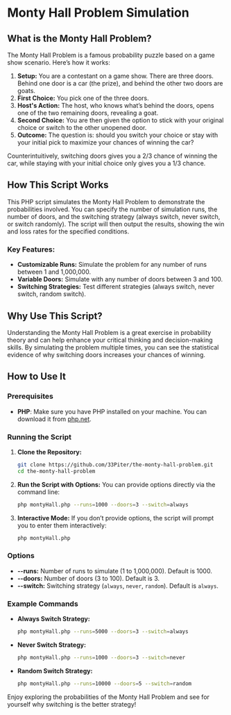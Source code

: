 # Monty Hall Problem Simulation

## What is the Monty Hall Problem?

The Monty Hall Problem is a famous probability puzzle based on a game show scenario. Here’s how it works:

1. **Setup:** You are a contestant on a game show. There are three doors. Behind one door is a car (the prize), and behind the other two doors are goats.
2. **First Choice:** You pick one of the three doors.
3. **Host's Action:** The host, who knows what’s behind the doors, opens one of the two remaining doors, revealing a goat.
4. **Second Choice:** You are then given the option to stick with your original choice or switch to the other unopened door.
5. **Outcome:** The question is: should you switch your choice or stay with your initial pick to maximize your chances of winning the car?

Counterintuitively, switching doors gives you a 2/3 chance of winning the car, while staying with your initial choice only gives you a 1/3 chance.

## How This Script Works

This PHP script simulates the Monty Hall Problem to demonstrate the probabilities involved. You can specify the number of simulation runs, the number of doors, and the switching strategy (always switch, never switch, or switch randomly). The script will then output the results, showing the win and loss rates for the specified conditions.

### Key Features:
- **Customizable Runs:** Simulate the problem for any number of runs between 1 and 1,000,000.
- **Variable Doors:** Simulate with any number of doors between 3 and 100.
- **Switching Strategies:** Test different strategies (always switch, never switch, random switch).

## Why Use This Script?

Understanding the Monty Hall Problem is a great exercise in probability theory and can help enhance your critical thinking and decision-making skills. By simulating the problem multiple times, you can see the statistical evidence of why switching doors increases your chances of winning.

## How to Use It

### Prerequisites

- **PHP**: Make sure you have PHP installed on your machine. You can download it from [php.net](https://www.php.net/).

### Running the Script

1. **Clone the Repository:**
   ```sh
   git clone https://github.com/33Piter/the-monty-hall-problem.git
   cd the-monty-hall-problem
   ```

2. **Run the Script with Options:**
   You can provide options directly via the command line:
   ```sh
   php montyHall.php --runs=1000 --doors=3 --switch=always
   ```

3. **Interactive Mode:**
   If you don’t provide options, the script will prompt you to enter them interactively:
   ```sh
   php montyHall.php
   ```

### Options

- **--runs:** Number of runs to simulate (1 to 1,000,000). Default is 1000.
- **--doors:** Number of doors (3 to 100). Default is 3.
- **--switch:** Switching strategy (`always`, `never`, `random`). Default is `always`.

### Example Commands

- **Always Switch Strategy:**
  ```sh
  php montyHall.php --runs=5000 --doors=3 --switch=always
  ```

- **Never Switch Strategy:**
  ```sh
  php montyHall.php --runs=1000 --doors=3 --switch=never
  ```

- **Random Switch Strategy:**
  ```sh
  php montyHall.php --runs=10000 --doors=5 --switch=random
  ```

Enjoy exploring the probabilities of the Monty Hall Problem and see for yourself why switching is the better strategy!